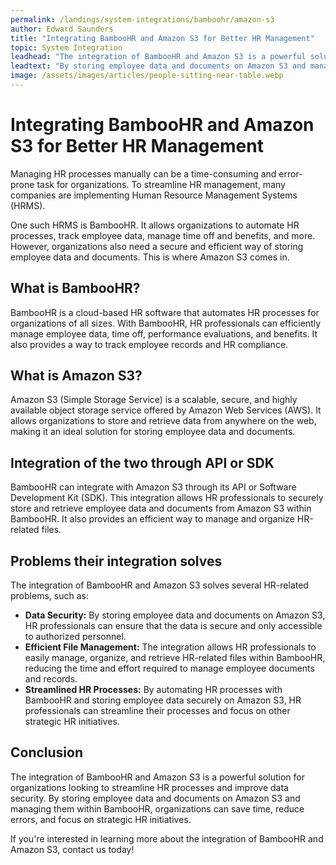 ```yaml
---
permalink: /landings/system-integrations/bamboohr/amazon-s3
author: Edward Saunders
title: "Integrating BambooHR and Amazon S3 for Better HR Management"
topic: System Integration
leadhead: "The integration of BambooHR and Amazon S3 is a powerful solution for organizations looking to streamline HR processes and improve data security"
leadtext: "By storing employee data and documents on Amazon S3 and managing them within BambooHR, organizations can save time, reduce errors, and focus on strategic HR initiatives."
image: /assets/images/articles/people-sitting-near-table.webp
---
```

<div class="arttext">	<h1>Integrating BambooHR and Amazon S3 for Better HR Management</h1>
	<p>Managing HR processes manually can be a time-consuming and error-prone task for organizations. To streamline HR management, many companies are implementing Human Resource Management Systems (HRMS).</p>
	<p>One such HRMS is BambooHR. It allows organizations to automate HR processes, track employee data, manage time off and benefits, and more. However, organizations also need a secure and efficient way of storing employee data and documents. This is where Amazon S3 comes in.</p>
	<h2>What is BambooHR?</h2>
	<p>BambooHR is a cloud-based HR software that automates HR processes for organizations of all sizes. With BambooHR, HR professionals can efficiently manage employee data, time off, performance evaluations, and benefits. It also provides a way to track employee records and HR compliance.</p>
	<h2>What is Amazon S3?</h2>
	<p>Amazon S3 (Simple Storage Service) is a scalable, secure, and highly available object storage service offered by Amazon Web Services (AWS). It allows organizations to store and retrieve data from anywhere on the web, making it an ideal solution for storing employee data and documents.</p>
	<h2>Integration of the two through API or SDK</h2>
	<p>BambooHR can integrate with Amazon S3 through its API or Software Development Kit (SDK). This integration allows HR professionals to securely store and retrieve employee data and documents from Amazon S3 within BambooHR. It also provides an efficient way to manage and organize HR-related files.</p>
	<h2>Problems their integration solves</h2>
	<p>The integration of BambooHR and Amazon S3 solves several HR-related problems, such as:</p>
	<ul>
		<li><strong>Data Security:</strong> By storing employee data and documents on Amazon S3, HR professionals can ensure that the data is secure and only accessible to authorized personnel.</li>
		<li><strong>Efficient File Management:</strong> The integration allows HR professionals to easily manage, organize, and retrieve HR-related files within BambooHR, reducing the time and effort required to manage employee documents and records.</li>
		<li><strong>Streamlined HR Processes:</strong> By automating HR processes with BambooHR and storing employee data securely on Amazon S3, HR professionals can streamline their processes and focus on other strategic HR initiatives.</li>
	</ul>
	<h2>Conclusion</h2>
	<p>The integration of BambooHR and Amazon S3 is a powerful solution for organizations looking to streamline HR processes and improve data security. By storing employee data and documents on Amazon S3 and managing them within BambooHR, organizations can save time, reduce errors, and focus on strategic HR initiatives.</p>
	<p>If you're interested in learning more about the integration of BambooHR and Amazon S3, contact us today!</p>
</div>